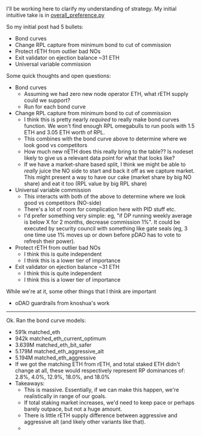 I'll be working here to clarify my understanding of strategy.
My initial intuitive take is in [overall_preference.py](../2023_11_rapid_research_incubator/overall_preference.md)

So my initial post had 5 bullets:
- Bond curves
- Change RPL capture from minimum bond to cut of commission
- Protect rETH from outlier bad NOs
- Exit validator on ejection balance ~31 ETH
- Universal variable commission

Some quick thoughts and open questions:
- Bond curves
  - Assuming we had zero new node operator ETH, what rETH supply could we support?
  - Run for each bond curve
- Change RPL capture from minimum bond to cut of commission
  - I think this is pretty nearly _required_ to really make bond curves function. We won't find enough RPL omegabulls to run pools with 1.5 ETH and 3.05 ETH worth of RPL.
  - This combines with the bond curve above to determine where we look good vs competitors
  - How much new nETH does this really bring to the table?? Is nodeset likely to give us a relevant
    data point for what that looks like?
  - If we have a market-share based split, I think we might be able to _really_ juice the NO side to
    start and back it off as we capture market. This might present a way to have our cake (market
    share by big NO share) and eat it too (RPL value by big RPL share)
- Universal variable commission
  - This interacts with both of the above to determine where we look good vs competitors (NO-side)
  - There's a lot of room for complication here with PID stuff etc.
  - I'd prefer something very simple: eg, "if DP running weekly average is below X for 2 months,
    decrease commission 1%". It could be executed by security council with something like gate seals
    (eg, 3 one time use 1% moves up or down before pDAO has to vote to refresh their power).
- Protect rETH from outlier bad NOs
  - I think this is quite independent
  - I think this is a lower tier of importance
- Exit validator on ejection balance ~31 ETH
  - I think this is quite independent
  - I think this is a lower tier of importance

While we're at it, some other things that I think are important
- oDAO guardrails from knoshua's work


---
 Ok. Ran the bond curve models:
- 591k      matched_eth
- 942k      matched_eth_current_optimum
- 3.639M    matched_eth_bit_safer
- 5.179M    matched_eth_aggressive_alt
- 5.194M    matched_eth_aggressive
- If we got the matching ETH from rETH, and total staked ETH didn't change at all, these would respectively represent RP dominances of: 2.8%, 4.0%, 12.9%, 18.0%, and 18.0%
- Takeaways:
  - This is massive. Essentially, if we can make this happen, we're realistically in range of our goals.
  - If total staking market increases, we'd need to keep pace or perhaps barely outpace, but not a huge amount.
  - There is little rETH supply difference between aggressive and aggressive alt (and likely other variants like that).
  - 